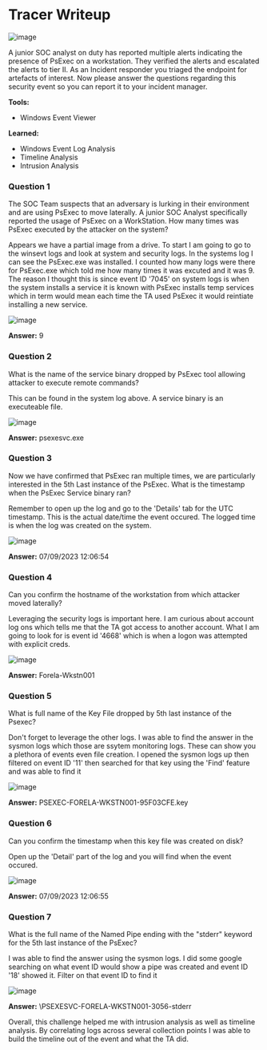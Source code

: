 # **Tracer Writeup**
![image](https://github.com/user-attachments/assets/51d97e5b-da22-4913-99aa-a8efb33340f2)

A junior SOC analyst on duty has reported multiple alerts indicating the presence of PsExec on a workstation. They verified the alerts and escalated the alerts to tier II. As an Incident responder you triaged the endpoint for artefacts of interest. Now please answer the questions regarding this security event so you can report it to your incident manager.

**Tools:**
  - Windows Event Viewer

**Learned:**
  - Windows Event Log Analysis
  - Timeline Analysis
  - Intrusion Analysis

### **Question 1**
The SOC Team suspects that an adversary is lurking in their environment and are using PsExec to move laterally. A junior SOC Analyst specifically reported the usage of PsExec on a WorkStation. How many times was PsExec executed by the attacker on the system?

Appears we have a partial image from a drive. To start I am going to go to the winsevt logs and look at system and security logs. In the systems log I can see the PsExec.exe was installed. I counted how many logs were there for PsExec.exe which told me how many times it was excuted and it was 9. The reason I thought this is since event ID '7045' on system logs is when the system installs a service it is known with PsExec installs temp services which in term would mean each time the TA used PsExec it would reintiate installing a new service.

![image](https://github.com/user-attachments/assets/95989991-75b8-45ee-ad7a-ae83148b4c24)

**Answer:** 9
### **Question 2**
What is the name of the service binary dropped by PsExec tool allowing attacker to execute remote commands?

This can be found in the system log above. A service binary is an executeable file.

![image](https://github.com/user-attachments/assets/08538f3d-9b19-4558-b020-6f7fc7b49b68)

**Answer:** psexesvc.exe
### **Question 3**
Now we have confirmed that PsExec ran multiple times, we are particularly interested in the 5th Last instance of the PsExec. What is the timestamp when the PsExec Service binary ran?

Remember to open up the log and go to the 'Details' tab for the UTC timestamp. This is the actual date/time the event occured. The logged time is when the log was created on the system.

![image](https://github.com/user-attachments/assets/22f2ef13-84d2-4a64-9dfe-b73b4ac6f8d9)

**Answer:** 07/09/2023 12:06:54
### **Question 4**
Can you confirm the hostname of the workstation from which attacker moved laterally?
	
Leveraging the security logs is important here. I am curious about account log ons which tells me that the TA got access to another account. What I am going to look for is event id '4668' which is when a logon was attempted with explicit creds.

![image](https://github.com/user-attachments/assets/af0d997b-3e71-412c-8086-87fea379bdda)

**Answer:** Forela-Wkstn001
### **Question 5**
What is full name of the Key File dropped by 5th last instance of the Psexec?

Don't forget to leverage the other logs. I was able to find the answer in the sysmon logs which those are ssytem monitoring logs. These can show you a plethora of events even file creation. I opened the sysmon logs up then filtered on event ID '11' then searched for that key using the 'Find' feature and was able to find it

![image](https://github.com/user-attachments/assets/4ee60e2d-116a-4ccf-8d1b-e8246fb4eaf8)

**Answer:** PSEXEC-FORELA-WKSTN001-95F03CFE.key
### **Question 6**
Can you confirm the timestamp when this key file was created on disk?

Open up the 'Detail' part of the log and you will find when the event occured.

![image](https://github.com/user-attachments/assets/51cda6b0-f4a1-45a4-8e52-6c4a484102be)

**Answer:** 07/09/2023 12:06:55
### **Question 7**
What is the full name of the Named Pipe ending with the "stderr" keyword for the 5th last instance of the PsExec?

I was able to find the answer using the sysmon logs. I did some google searching on what event ID would show a pipe was created and event ID '18' showed it. Filter on that event ID to find it

![image](https://github.com/user-attachments/assets/57cbe592-5ada-4630-b561-edcbc82177d4)

**Answer:** \PSEXESVC-FORELA-WKSTN001-3056-stderr

Overall, this challenge helped me with intrusion analysis as well as timeline analysis. By correlating logs across several collection points I was able to build the timeline out of the event and what the TA did.
